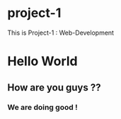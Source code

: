 # project-1
This is Project-1 : Web-Development
<h1>Hello World</h1>
<h2>How are you guys ??</h2>
<h3>We are doing good !</h3>
